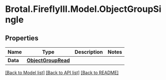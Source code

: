 # Brotal.FireflyIII.Model.ObjectGroupSingle

## Properties

Name | Type | Description | Notes
------------ | ------------- | ------------- | -------------
**Data** | [**ObjectGroupRead**](ObjectGroupRead.md) |  | 

[[Back to Model list]](../../README.md#documentation-for-models) [[Back to API list]](../../README.md#documentation-for-api-endpoints) [[Back to README]](../../README.md)

